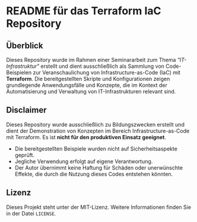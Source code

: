 # README für das Terraform IaC Repository

## **Überblick**

Dieses Repository wurde im Rahmen einer Seminararbeit zum Thema *"IT-Infrastruktur"* erstellt und dient ausschließlich als Sammlung von Code-Beispielen zur Veranschaulichung von Infrastructure-as-Code (IaC) mit **Terraform**. Die bereitgestellten Skripte und Konfigurationen zeigen grundlegende Anwendungsfälle und Konzepte, die im Kontext der Automatisierung und Verwaltung von IT-Infrastrukturen relevant sind.


## **Disclaimer**

Dieses Repository wurde ausschließlich zu Bildungszwecken erstellt und dient der Demonstration von Konzepten im Bereich Infrastructure-as-Code mit Terraform. Es ist **nicht für den produktiven Einsatz geeignet**.

- Die bereitgestellten Beispiele wurden nicht auf Sicherheitsaspekte geprüft.
- Jegliche Verwendung erfolgt auf eigene Verantwortung.
- Der Autor übernimmt keine Haftung für Schäden oder unerwünschte Effekte, die durch die Nutzung dieses Codes entstehen könnten.

## **Lizenz**

Dieses Projekt steht unter der MIT-Lizenz. Weitere Informationen finden Sie in der Datei `LICENSE`.
